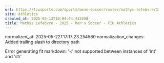 ```yaml
---
url: https://fiusports.com/sports/mens-soccer/roster/mathys-lefebvre/13171/
site: Athletics
crawled_at: 2025-05-13T10:04:44.415298
title: Mathys Lefebvre - 2025 - Men's Soccer - FIU Athletics
---
```

normalized_at: 2025-05-22T17:17:23.254580
normalization_changes: Added trailing slash to directory path

Error generating fit markdown: '<' not supported between instances of 'int' and 'str'